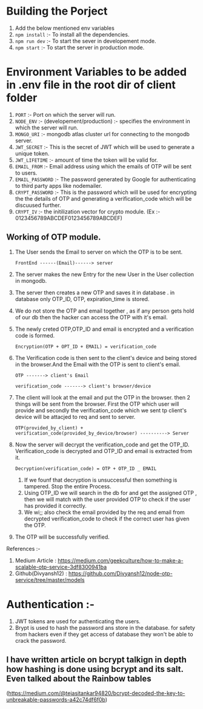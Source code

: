 # Building the Porject

1. Add the below mentioned env variables 
2. `npm install` :- To install all the dependencies.
3. `npm run dev` :- To start the sever in developement mode.
4. `npm start` :- To start the server in production mode. 

# Environment Variables to be added in .env file in the root dir of client folder

1. `PORT` :- Port on which the server will run.
2. `NODE_ENV` :- (developement/production) :- specifies the environment in which the server will run.
3. `MONGO_URI` :- mongodb atlas cluster url for connecting to the mongodb server.
4. `JWT_SECRET` :- This is the secret of JWT which will be used to generate a unique token.
5. `JWT_LIFETIME` :- amount of time the token will be valid for.
6. `EMAIL_FROM` :- Email address using which the emails of OTP will be sent to users.
7. `EMAIL_PASSWORD` :- The password generated by Google for authenticating to third party apps like nodemailer.
8. `CRYPT_PASSWORD` :- This is the password which will be used for encrypting the the details of OTP and generating a verification_code which will be discuused further.
9. `CRYPT_IV` :- the initilization vector for crypto module. (Ex :- 0123456789ABCDEF0123456789ABCDEF)


## Working of OTP module.

1. The User sends the Email to server on which the OTP is to be sent.
    
    `FrontEnd ------(Email)------> server`
2. The server makes the new Entry for the new User in the User collection in mongodb.
3. The server then creates a new OTP and saves it in database . in database only OTP_ID, OTP, expiration_time is stored.
4. We do not store the OTP and email together , as if any person gets hold of our db then the hacker can access the OTP with it's email. 
5. The newly creted OTP,OTP_ID and email is encrypted and a verification code is formed.
    
    `Encryption(OTP + OPT_ID + EMAIL) = verification_code` 
6. The Verification code is then sent to the client's device and being stored in the browser.And the Email with the OTP is sent to client's email.
    
    `OTP -------> client's Email`

    `verification_code -------> client's browser/device`
7. The client will look at the email and put the OTP in the browser. then 2 things will be sent from the browser. First the OTP which user will provide and secondly the verification_code which we sent tp client's device will be attacjed to req and sent to server.

    `OTP(provided_by_client) + verification_code(provided_by_device/browser) ----------> Server`

8. Now the server will decrypt the verification_code and get the OTP_ID. Verification_code is decrypted and OTP_ID and email is extracted from it.

    `Decryption(verification_code) = OTP + OTP_ID _ EMAIL`
    1. If we founf that decryption is unsuccessful then something is tampered. Stop the entire Process. 
    2. Using OTP_ID we will search in the db for and get the assigned OTP , then we will match with the user provided OTP to check if the user has provided it correctly. 
    3. We wi;; also check the email provided by the req and email from decrypted verification_code to check if the correct user has given the OTP.
9. The OTP will be successfully verified.

References :- 
1. Medium Article : https://medium.com/geekculture/how-to-make-a-scalable-otp-service-3df8300941ba
2. Github(Divyansh12) : https://github.com/Divyansh12/node-otp-service/tree/master/models




# Authentication :- 
1. JWT tokens are used for authenticating the users.
2. Brypt is used to hash the password ans store in the database. for safety from hackers even if they get access of database they won't be able to crack the password.
## I have written article on bcrypt talkign in depth how hashing is done using bcrypt and its salt. Even talked about the Rainbow tables  
(https://medium.com/@tejasitankar94820/bcrypt-decoded-the-key-to-unbreakable-passwords-a42c74df6f0b)




